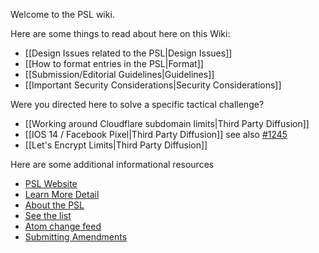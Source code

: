 Welcome to the PSL wiki.

Here are some things to read about here on this Wiki:

- [[Design Issues related to the PSL|Design Issues]]
- [[How to format entries in the PSL|Format]]
- [[Submission/Editorial Guidelines|Guidelines]]
- [[Important Security Considerations|Security Considerations]]

Were you directed here to solve a specific tactical challenge?

- [[Working around Cloudflare subdomain limits|Third Party Diffusion]]
- [[IOS 14 / Facebook Pixel|Third Party Diffusion]] see also [#1245](https://github.com/publicsuffix/list/issues/1245)
- [[Let's Encrypt Limits|Third Party Diffusion]]

Here are some additional informational resources

* [PSL Website](https://publicsuffix.org)
* [Learn More Detail](https://publicsuffix.org/learn/)
* [About the PSL](https://publicsuffix.org/list/)
* [See the list](https://publicsuffix.org/list/public_suffix_list.dat)
* [Atom change feed](https://github.com/publicsuffix/list/commits/master.atom)
* [Submitting Amendments](https://publicsuffix.org/submit/)
